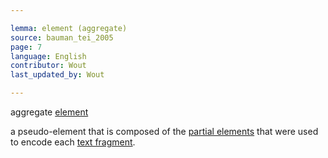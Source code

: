 ```yaml
---

lemma: element (aggregate)
source: bauman_tei_2005
page: 7
language: English
contributor: Wout
last_updated_by: Wout

---
```


aggregate [element](element.html)

a pseudo-element that is composed of the [partial elements](elementPartial.html) that were used to encode each [text fragment](textFragment.html).
